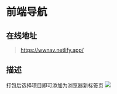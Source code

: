# 前端导航

## 在线地址
>
> <https://wwnav.netlify.app/>

## 描述

打包后选择项目即可添加为浏览器新标签页
![](https://tva1.sinaimg.cn/large/008vxvgGgy1h8o4pf448xj31e00u0jwl.jpg)
